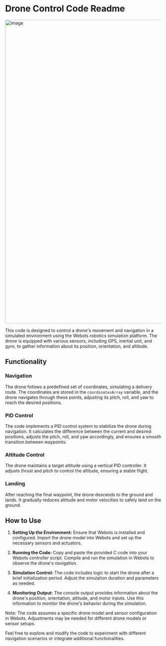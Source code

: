 # Drone Control Code Readme

<img width="980" alt="image" src="https://github.com/JorgeVenegas/LMT4042-Final-Project/assets/32798923/5f94390a-b4bf-4fa8-98e8-ed5765eb01c5">


This code is designed to control a drone's movement and navigation in a simulated environment using the Webots robotics simulation platform. The drone is equipped with various sensors, including GPS, inertial unit, and gyro, to gather information about its position, orientation, and altitude.

## Functionality

### Navigation

The drone follows a predefined set of coordinates, simulating a delivery route. The coordinates are stored in the `coordinatesArray` variable, and the drone navigates through these points, adjusting its pitch, roll, and yaw to reach the desired positions.

### PID Control

The code implements a PID control system to stabilize the drone during navigation. It calculates the difference between the current and desired positions, adjusts the pitch, roll, and yaw accordingly, and ensures a smooth transition between waypoints.

### Altitude Control

The drone maintains a target altitude using a vertical PID controller. It adjusts thrust and pitch to control the altitude, ensuring a stable flight.

### Landing

After reaching the final waypoint, the drone descends to the ground and lands. It gradually reduces altitude and motor velocities to safely land on the ground.

## How to Use

1. **Setting Up the Environment:** Ensure that Webots is installed and configured. Import the drone model into Webots and set up the necessary sensors and actuators.

2. **Running the Code:** Copy and paste the provided C code into your Webots controller script. Compile and run the simulation in Webots to observe the drone's navigation.

3. **Simulation Control:** The code includes logic to start the drone after a brief initialization period. Adjust the simulation duration and parameters as needed.

4. **Monitoring Output:** The console output provides information about the drone's position, orientation, altitude, and motor inputs. Use this information to monitor the drone's behavior during the simulation.

Note: The code assumes a specific drone model and sensor configuration in Webots. Adjustments may be needed for different drone models or sensor setups.

Feel free to explore and modify the code to experiment with different navigation scenarios or integrate additional functionalities.
